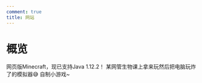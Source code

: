 ```yaml
---
comment: true
title: 网站
---
```

# 概览

<NCard title="MC.js🎉" link="/resources/websidte/mc">
  网页版Minecraft，现已支持Java 1.12.2！
</NCard>

<NCard title="✨原神抽卡模拟器" link="/resources/website/yschou">
  某网管生物课上拿来玩然后把电脑玩炸了的模拟器😅
</NCard>

<NCard title="WG-WebGame" link="/resources/website/WG-WebGame/">
  自制小游戏~
</NCard>